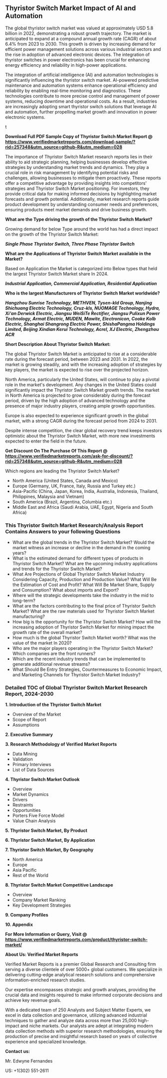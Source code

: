 <h2>Thyristor Switch Market Impact of AI and Automation</h2><p>The global thyristor switch market was valued at approximately USD 5.8 billion in 2022, demonstrating a robust growth trajectory. The market is anticipated to expand at a compound annual growth rate (CAGR) of about 6.4% from 2023 to 2030. This growth is driven by increasing demand for efficient power management solutions across various industrial sectors and the rise in adoption of advanced electronic devices. The integration of thyristor switches in power electronics has been crucial for enhancing energy efficiency and reliability in high-power applications.</p><p>The integration of artificial intelligence (AI) and automation technologies is significantly influencing the thyristor switch market. AI-powered predictive maintenance and automation systems enhance operational efficiency and reliability by enabling real-time monitoring and diagnostics. These technologies contribute to more precise control and management of power systems, reducing downtime and operational costs. As a result, industries are increasingly adopting smart thyristor switch solutions that leverage AI and automation, further propelling market growth and innovation in power electronic systems.</p>t</p><p id="" class=""><strong>Download Full PDF Sample Copy of Thyristor Switch Market Report @ <a href="https://www.verifiedmarketreports.com/download-sample/?rid=257348&utm_source=github-R&utm_medium=028" target="_blank">https://www.verifiedmarketreports.com/download-sample/?rid=257348&utm_source=github-R&utm_medium=028</a></strong></p><p>The importance of&nbsp;Thyristor Switch Market research reports lies in their ability to aid strategic planning, helping businesses develop effective strategies by understanding market trends and dynamics. They play a crucial role in risk management by identifying potential risks and challenges, allowing businesses to mitigate them proactively. These reports offer a competitive advantage by providing insights into competitors' strategies and Thyristor Switch Market positioning. For investors, they provide critical data for making informed decisions by highlighting market forecasts and growth potential. Additionally, market research reports guide product development by understanding consumer needs and preferences, ensuring products meet market demands and drive business growth.</p><p><strong>What are the&nbsp;Type driving the growth of the Thyristor Switch Market?</strong></p><p id="" class="">Growing demand for below Type around the world has had a direct impact on the growth of the Thyristor Switch Market:</p><em><strong>Single Phase Thyristor Switch, Three Phase Thyristor Switch</strong></em></p><strong>What are the&nbsp;Applications&nbsp;of Thyristor Switch Market available in the Market?</strong></p><p id="" class="">Based on Application the Market is categorized into Below types that held the largest Thyristor Switch Market share In 2024.</p><em><strong>Industrial Application, Commercial Application, Residential Application</strong></em></p><strong>Who is the largest Manufacturers of Thyristor Switch Market worldwide?</strong></p><p><em><strong>Hangzhou Sunrise Technology, METHVEN, Tysen-kld Group, Nanjing Shichuang Electric Technology, Cruz-kls, NUOMAGE Technology, Hydra, Xi'an Derwick Electric, Jiangsu WeiSiTe Rectifier, Jiangsu Pulixun Power Technology, Armat Electric, MUDEN, Mawite, Electronicon, Cooke Kolb Electric, Shanghai Shangrong Electric Power, ShishaPangma Holdings Limited, Beijing Xindian Kerui Technology, Acrel, XJ Electric, Zhengzhou ACR</strong></em></p><p id="" class=""><strong>Short Description About Thyristor Switch Market:</strong></p><p>The global Thyristor Switch Market is anticipated to rise at a considerable rate during the forecast period, between 2023 and 2031. In 2022, the market is growing steadily, and with the increasing adoption of strategies by key players, the market is expected to rise over the projected horizon.</p><p>North America, particularly the United States, will continue to play a pivotal role in the market's development. Any changes in the United States could significantly impact the Thyristor Switch Market growth trends. The market in North America is projected to grow considerably during the forecast period, driven by the high adoption of advanced technology and the presence of major industry players, creating ample growth opportunities.</p><p>Europe is also expected to experience significant growth in the global market, with a strong CAGR during the forecast period from 2024 to 2031.</p><p>Despite intense competition, the clear global recovery trend keeps investors optimistic about the Thyristor Switch Market, with more new investments expected to enter the field in the future.</p><p id="" class=""><strong>Get Discount On The Purchase Of This Report @ <a href="https://www.verifiedmarketreports.com/ask-for-discount/?rid=257348&utm_source=github-R&utm_medium=028" target="_blank">https://www.verifiedmarketreports.com/ask-for-discount/?rid=257348&utm_source=github-R&utm_medium=028</a></strong></p>Which regions are leading the Thyristor Switch Market?</p><ul><li>North America (United States, Canada and Mexico)</li><li>Europe (Germany, UK, France, Italy, Russia and Turkey etc.)</li><li>Asia-Pacific (China, Japan, Korea, India, Australia, Indonesia, Thailand, Philippines, Malaysia and Vietnam)</li><li>South America (Brazil, Argentina, Columbia etc.)</li><li>Middle East and Africa (Saudi Arabia, UAE, Egypt, Nigeria and South Africa)</li></ul><h3 id="" class="">This Thyristor Switch Market Research/Analysis Report Contains Answers to your following Questions</h3><ul><li>What are the global trends in the Thyristor Switch Market? Would the market witness an increase or decline in the demand in the coming years?</li><li>What is the estimated demand for different types of products in Thyristor Switch Market? What are the upcoming industry applications and trends for the Thyristor Switch Market?</li><li>What Are Projections of Global Thyristor Switch Market Industry Considering Capacity, Production and Production Value? What Will Be the Estimation of Cost and Profit? What Will Be Market Share, Supply and Consumption? What about imports and Export?</li><li>Where will the strategic developments take the industry in the mid to long-term?</li><li>What are the factors contributing to the final price of Thyristor Switch Market? What are the raw materials used for Thyristor Switch Market manufacturing?</li><li>How big is the opportunity for the Thyristor Switch Market? How will the increasing adoption of Thyristor Switch Market for mining impact the growth rate of the overall market?</li><li>How much is the global Thyristor Switch Market worth? What was the value of the market In 2020?</li><li>Who are the major players operating in the Thyristor Switch Market? Which companies are the front runners?</li><li>Which are the recent industry trends that can be implemented to generate additional revenue streams?</li><li>What Should Be Entry Strategies, Countermeasures to Economic Impact, and Marketing Channels for Thyristor Switch Market Industry?</li></ul><h3 id="" class="">Detailed TOC of Global Thyristor Switch Market Research Report, 2024-2030</h3><p id="" class=""><strong>1. Introduction of the Thyristor Switch Market</strong></p><ul><li>Overview of the Market</li><li>Scope of Report</li><li>Assumptions</li></ul><p id="" class=""><strong>2. Executive Summary</strong></p><p id="" class=""><strong>3. Research Methodology of Verified Market Reports</strong></p><ul><li>Data Mining</li><li>Validation</li><li>Primary Interviews</li><li>List of Data Sources</li></ul><p id="" class=""><strong>4. Thyristor Switch Market Outlook</strong></p><ul><li>Overview</li><li>Market Dynamics</li><li>Drivers</li><li>Restraints</li><li>Opportunities</li><li>Porters Five Force Model</li><li>Value Chain Analysis</li></ul><p id="" class=""><strong>5. Thyristor Switch Market, By Product</strong></p><p id="" class=""><strong>6. Thyristor Switch Market, By Application</strong></p><p id="" class=""><strong>7. Thyristor Switch Market, By Geography</strong></p><ul><li>North America</li><li>Europe</li><li>Asia Pacific</li><li>Rest of the World</li></ul><p id="" class=""><strong>8. Thyristor Switch Market Competitive Landscape</strong></p><ul><li>Overview</li><li>Company Market Ranking</li><li>Key Development Strategies</li></ul><p id="" class=""><strong>9. Company Profiles</strong></p><p id="" class=""><strong>10. Appendix</strong></p><p id="" class=""><strong>For More Information or Query, Visit @ <a href="https://www.verifiedmarketreports.com/product/thyristor-switch-market/" target="_blank">https://www.verifiedmarketreports.com/product/thyristor-switch-market/</a></strong></p><p id="" class=""><strong>About Us: Verified Market Reports</strong></p><p id="" class="">Verified Market Reports is a premier Global Research and Consulting firm serving a diverse clientele of over 5000+ global customers. We specialize in delivering cutting-edge analytical research solutions and comprehensive information-enriched research studies.</p><p id="" class="">Our expertise encompasses strategic and growth analyses, providing the crucial data and insights required to make informed corporate decisions and achieve key revenue goals.</p><p id="" class="">With a dedicated team of 250 Analysts and Subject Matter Experts, we excel in data collection and governance, utilizing advanced industrial techniques to gather and analyze data across more than 25,000 high-impact and niche markets. Our analysts are adept at integrating modern data collection methods with superior research methodologies, ensuring the production of precise and insightful research based on years of collective experience and specialized knowledge.</p><p id="" class=""><strong>Contact us:</strong></p><p id="" class="">Mr. Edwyne Fernandes</p><p id="" class="">US: +1(302) 551-2611</p>